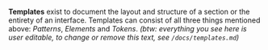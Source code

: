 **Templates** exist to document the layout and structure of a section or the entirety of an interface. Templates can consist of all three things mentioned above: *Patterns*, *Elements* and *Tokens*. *(btw: everything you see here is user editable, to change or remove this text, see `/docs/templates.md`)*
